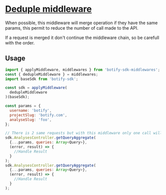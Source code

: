 # [Deduple middleware](https://github.com/botify-labs/botify-sdk-js-middlewares/blob/master/src/middlewares/dedupleMiddleware.js)

When possible, this middleware will merge operation if they have the same params, this permit to reduce the number of call made to the API.

If a request is merged it don't continue the middleware chain, so be carefull with the order.

## Usage
``` javascript
import { applyMiddleware, middlewares } from 'botify-sdk-middlewares';
const { dedupleMiddleware } = middlewares;
import baseSdk from 'botify-sdk';

const sdk = applyMiddleware(
  dedupleMiddleware
)(baseSdk);

const params = {
  username: 'botify',
  projectSlug: 'botify.com',
  analyseSlug: 'foo',
};

// There is 2 same requests but with this middleware only one call will be made to the API
sdk.AnalysesController.getQueryAggregate(
  {...params, queries: Array<Query>},
  (error, result) => {
    //Handle Result
  }
);
sdk.AnalysesController.getQueryAggregate(
  {...params, queries: Array<Query>},
  (error, result) => {
    //Handle Result
  }
);
```
